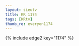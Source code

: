 ```yaml
--- 
layout: sieutv
title: KR 1174
tags: [KRtv]
thumb_re: everyon1174
---
```

{% include edge2 key="1174" %} 
